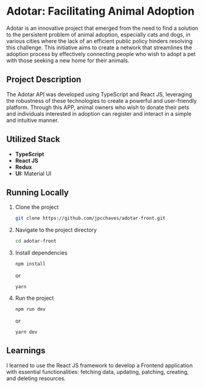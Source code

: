 # Adotar: Facilitating Animal Adoption

Adotar is an innovative project that emerged from the need to find a solution to the persistent problem of animal adoption, especially cats and dogs, in various cities where the lack of an efficient public policy hinders resolving this challenge. This initiative aims to create a network that streamlines the adoption process by effectively connecting people who wish to adopt a pet with those seeking a new home for their animals.

## Project Description

The Adotar API was developed using TypeScript and React JS, leveraging the robustness of these technologies to create a powerful and user-friendly platform. Through this APP, animal owners who wish to donate their pets and individuals interested in adoption can register and interact in a simple and intuitive manner.

## Utilized Stack

- **TypeScript**
- **React JS**
- **Redux**
- **UI:** Material UI

## Running Locally

1. Clone the project

   ```bash
   git clone https://github.com/jpcchaves/adotar-front.git
   ```

2. Navigate to the project directory

   ```bash
   cd adotar-front
   ```

3. Install dependencies

   ```bash
   npm install
   ```

   or

   ```
   yarn
   ```

4. Run the project

   ```bash
   npm run dev
   ```

   or

   ```
   yarn dev
   ```

## Learnings

I learned to use the React JS framework to develop a Frontend application with essential functionalities: fetching data, updating, patching, creating, and deleting resources.
